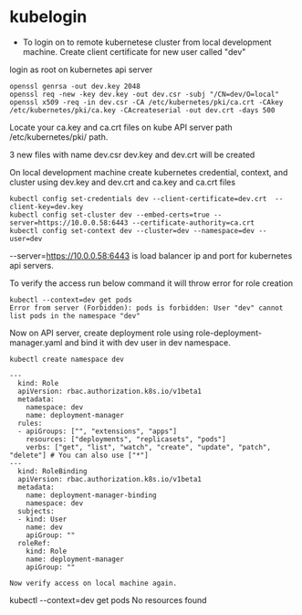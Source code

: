 # kubelogin
- To login on to remote kubernetese cluster from local development machine. Create client certificate for new user called "dev" 

login as root on kubernetes api server 
```
openssl genrsa -out dev.key 2048
openssl req -new -key dev.key -out dev.csr -subj "/CN=dev/O=local"
openssl x509 -req -in dev.csr -CA /etc/kubernetes/pki/ca.crt -CAkey /etc/kubernetes/pki/ca.key -CAcreateserial -out dev.crt -days 500
```
Locate your ca.key and ca.crt files on kube API server path /etc/kubernetes/pki/ path.

3 new files with name dev.csr dev.key and dev.crt will be created

On local development machine create kubernetes credential, context, and cluster using dev.key and dev.crt and ca.key and ca.crt files 

```
kubectl config set-credentials dev --client-certificate=dev.crt  --client-key=dev.key
kubectl config set-cluster dev --embed-certs=true --server=https://10.0.0.58:6443 --certificate-authority=ca.crt
kubectl config set-context dev --cluster=dev --namespace=dev --user=dev
``` 
--server=https://10.0.0.58:6443 is load balancer ip and port for kubernetes api servers.

To verify the access run below command it will throw error for role creation 

```
kubectl --context=dev get pods
Error from server (Forbidden): pods is forbidden: User "dev" cannot list pods in the namespace "dev"
```

Now on API server, create deployment role using role-deployment-manager.yaml and bind it with dev user in dev namespace. 

```
kubectl create namespace dev

---
  kind: Role
  apiVersion: rbac.authorization.k8s.io/v1beta1
  metadata:
    namespace: dev
    name: deployment-manager
  rules:
  - apiGroups: ["", "extensions", "apps"]
    resources: ["deployments", "replicasets", "pods"]
    verbs: ["get", "list", "watch", "create", "update", "patch", "delete"] # You can also use ["*"]
---
  kind: RoleBinding
  apiVersion: rbac.authorization.k8s.io/v1beta1
  metadata:
    name: deployment-manager-binding
    namespace: dev
  subjects:
  - kind: User
    name: dev
    apiGroup: ""
  roleRef:
    kind: Role
    name: deployment-manager
    apiGroup: ""    

Now verify access on local machine again.

```
kubectl --context=dev get pods
No resources found
```
